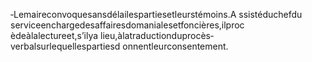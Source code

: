 ‐Lemaireconvoquesansdélailespartiesetleurstémoins.A ssistéduchefdu serviceenchargedesaffairesdomanialesetfoncières,ilproc èdeàlalectureet,s’ilya lieu,àlatraductionduprocès‐ verbalsurlequellespartiesd onnentleurconsentement.